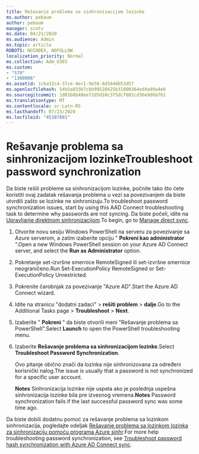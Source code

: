 ```yaml
---
title: Rešavanje problema sa sinhronizacijom lozinke
ms.author: pebaum
author: pebaum
manager: scotv
ms.date: 04/21/2020
ms.audience: Admin
ms.topic: article
ROBOTS: NOINDEX, NOFOLLOW
localization_priority: Normal
ms.collection: Adm_O365
ms.custom:
- "579"
- "1300006"
ms.assetid: 1cba32c4-37ce-4ec1-9e58-8d3440b53d57
ms.openlocfilehash: 54b5a033b7cbb99520425b31800364ed4a99a4e6
ms.sourcegitcommit: 1d01b8b48eef2d5d10c375dcf802cd36e9d6bf61
ms.translationtype: MT
ms.contentlocale: sr-Latn-RS
ms.lasthandoff: 07/23/2020
ms.locfileid: "45387891"
---
```

# <a name="troubleshoot-password-synchronization"></a><span data-ttu-id="6156d-102">Rešavanje problema sa sinhronizacijom lozinke</span><span class="sxs-lookup"><span data-stu-id="6156d-102">Troubleshoot password synchronization</span></span>

<span data-ttu-id="6156d-103">Da biste rešili probleme sa sinhronizacijom lozinke, počnite tako što ćete koristiti ovaj zadatak rešavanja problema u vezi sa povezivanjem da biste utvrdili zašto se lozinke ne sinhronizuju.</span><span class="sxs-lookup"><span data-stu-id="6156d-103">To troubleshoot password synchronization issues, start by using this AAD Connect troubleshooting task to determine why passwords are not syncing.</span></span> <span data-ttu-id="6156d-104">Da biste počeli, idite na [Upravljanje direktnom sinhronizacijom](https://admin.microsoft.com/AdminPortal/Home#/dirsyncmanagement).</span><span class="sxs-lookup"><span data-stu-id="6156d-104">To begin, go to [Manage direct sync](https://admin.microsoft.com/AdminPortal/Home#/dirsyncmanagement).</span></span>  

1. <span data-ttu-id="6156d-105">Otvorite novu sesiju Windows PowerShell na serveru za povezivanje sa Azure serverom, a zatim izaberite opciju " **Pokreni kao administrator** ".</span><span class="sxs-lookup"><span data-stu-id="6156d-105">Open a new Windows PowerShell session on your Azure AD Connect server, and select the **Run as Administrator** option.</span></span>

2. <span data-ttu-id="6156d-106">Pokretanje set-izvršne smernice RemoteSigned ili set-izvršne smernice neograničeno.</span><span class="sxs-lookup"><span data-stu-id="6156d-106">Run Set-ExecutionPolicy RemoteSigned or Set-ExecutionPolicy Unrestricted.</span></span>

3. <span data-ttu-id="6156d-107">Pokrenite čarobnjak za povezivanje "Azure AD".</span><span class="sxs-lookup"><span data-stu-id="6156d-107">Start the Azure AD Connect wizard.</span></span>

4. <span data-ttu-id="6156d-108">Idite na stranicu "dodatni zadaci" > **rešiti problem**  >  **dalje**.</span><span class="sxs-lookup"><span data-stu-id="6156d-108">Go to the Additional Tasks page > **Troubleshoot** > **Next**.</span></span>

5. <span data-ttu-id="6156d-109">Izaberite " **Pokreni** " da biste otvorili meni "Rešavanje problema sa PowerShell".</span><span class="sxs-lookup"><span data-stu-id="6156d-109">Select **Launch** to open the PowerShell troubleshooting menu.</span></span>

6. <span data-ttu-id="6156d-110">Izaberite **Rešavanje problema sa sinhronizacijom lozinke**.</span><span class="sxs-lookup"><span data-stu-id="6156d-110">Select **Troubleshoot Password Synchronization**.</span></span>

    <span data-ttu-id="6156d-111">Ovo pitanje obično znači da lozinka nije sinhronizovana za određeni korisnički nalog.</span><span class="sxs-lookup"><span data-stu-id="6156d-111">The issue is usually that a password is not synchronized for a specific user account.</span></span>

    <span data-ttu-id="6156d-112">**Notes** Sinhronizacija lozinke nije uspela ako je poslednja uspešna sinhronizacija lozinke bila pre izvesnog vremena.</span><span class="sxs-lookup"><span data-stu-id="6156d-112">**Notes** Password synchronization fails if the last successful password sync was some time ago.</span></span>

<span data-ttu-id="6156d-113">Da biste dobili dodatnu pomoć za rešavanje problema sa lozinkom sinhronizacija, pogledajte odeljak [Rešavanje problema sa lozinkom lozinka za sinhronizaciju pomoću programa Azure sinhr](https://docs.microsoft.com/azure/active-directory/hybrid/tshoot-connect-password-hash-synchronization).</span><span class="sxs-lookup"><span data-stu-id="6156d-113">For more help troubleshooting password synchronization, see [Troubleshoot password hash synchronization with Azure AD Connect sync](https://docs.microsoft.com/azure/active-directory/hybrid/tshoot-connect-password-hash-synchronization).</span></span>